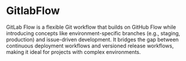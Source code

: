 # GitlabFlow
GitLab Flow is a flexible Git workflow that builds on GitHub Flow while introducing concepts like environment-specific branches (e.g., staging, production) and issue-driven development. It bridges the gap between continuous deployment workflows and versioned release workflows, making it ideal for projects with complex environments.
